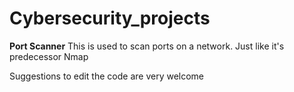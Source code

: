 # Cybersecurity_projects
****Port Scanner****
This is used to scan ports on a network. Just like it's predecessor Nmap

Suggestions to edit the code are very welcome

